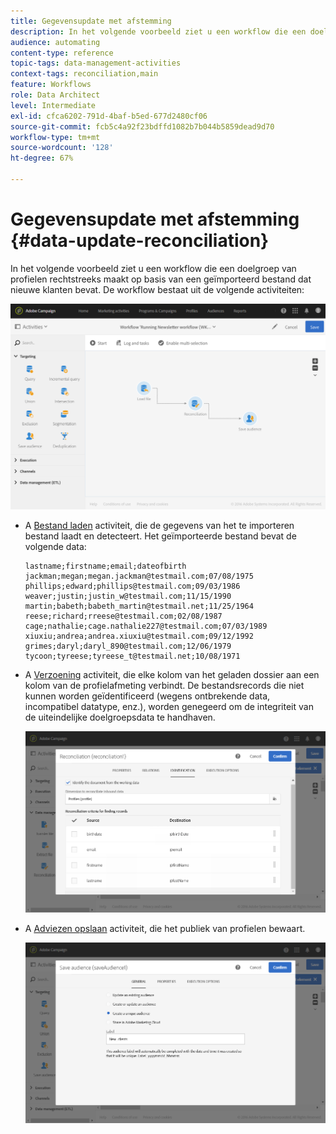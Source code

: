 ```yaml
---
title: Gegevensupdate met afstemming
description: In het volgende voorbeeld ziet u een workflow die een doelgroep van profielen rechtstreeks maakt op basis van een geïmporteerd bestand dat nieuwe klanten bevat.
audience: automating
content-type: reference
topic-tags: data-management-activities
context-tags: reconciliation,main
feature: Workflows
role: Data Architect
level: Intermediate
exl-id: cfca6202-791d-4baf-b5ed-677d2480cf06
source-git-commit: fcb5c4a92f23bdffd1082b7b044b5859dead9d70
workflow-type: tm+mt
source-wordcount: '128'
ht-degree: 67%

---
```


# Gegevensupdate met afstemming {#data-update-reconciliation}

In het volgende voorbeeld ziet u een workflow die een doelgroep van profielen rechtstreeks maakt op basis van een geïmporteerd bestand dat nieuwe klanten bevat. De workflow bestaat uit de volgende activiteiten:

![](assets/identification_example2.png)

* A [Bestand laden](../../automating/using/load-file.md) activiteit, die de gegevens van het te importeren bestand laadt en detecteert. Het geïmporteerde bestand bevat de volgende data:

  ```
  lastname;firstname;email;dateofbirth
  jackman;megan;megan.jackman@testmail.com;07/08/1975
  phillips;edward;phillips@testmail.com;09/03/1986
  weaver;justin;justin_w@testmail.com;11/15/1990
  martin;babeth;babeth_martin@testmail.net;11/25/1964
  reese;richard;rreese@testmail.com;02/08/1987
  cage;nathalie;cage.nathalie227@testmail.com;07/03/1989
  xiuxiu;andrea;andrea.xiuxiu@testmail.com;09/12/1992
  grimes;daryl;daryl_890@testmail.com;12/06/1979
  tycoon;tyreese;tyreese_t@testmail.net;10/08/1971
  ```

* A [Verzoening](../../automating/using/reconciliation.md) activiteit, die elke kolom van het geladen dossier aan een kolom van de profielafmeting verbindt. De bestandsrecords die niet kunnen worden geïdentificeerd (wegens ontbrekende data, incompatibel datatype, enz.), worden genegeerd om de integriteit van de uiteindelijke doelgroepsdata te handhaven.

  ![](assets/identification_example1.png)

* A [Adviezen opslaan](../../automating/using/save-audience.md) activiteit, die het publiek van profielen bewaart.

  ![](assets/identification_example3.png)
